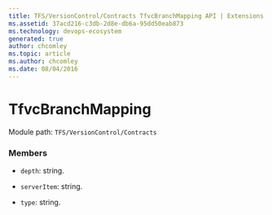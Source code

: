 ```yaml
---
title: TFS/VersionControl/Contracts TfvcBranchMapping API | Extensions for Azure DevOps Services
ms.assetid: 37acd216-c3db-2d8e-db6a-95dd50eab873
ms.technology: devops-ecosystem
generated: true
author: chcomley
ms.topic: article
ms.author: chcomley
ms.date: 08/04/2016
---
```


# TfvcBranchMapping

Module path: `TFS/VersionControl/Contracts`

### Members

- `depth`: string.

- `serverItem`: string.

- `type`: string.
